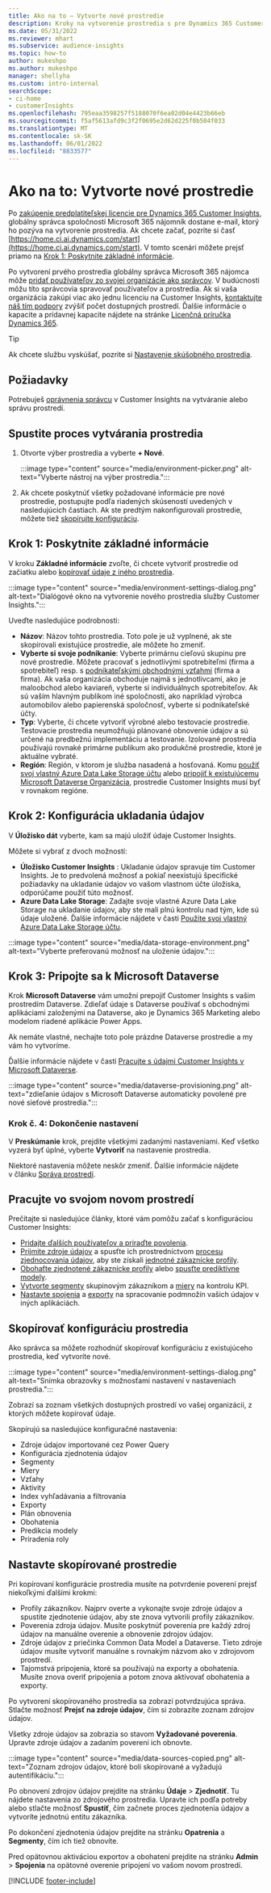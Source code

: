 ```yaml
---
title: Ako na to – Vytvorte nové prostredie
description: Kroky na vytvorenie prostredia s pre Dynamics 365 Customer Insights.
ms.date: 05/31/2022
ms.reviewer: mhart
ms.subservice: audience-insights
ms.topic: how-to
author: mukeshpo
ms.author: mukeshpo
manager: shellyha
ms.custom: intro-internal
searchScope:
- ci-home
- customerInsights
ms.openlocfilehash: 795eaa3598257f5188070f6ea02d04e4423b66eb
ms.sourcegitcommit: f5af5613afd9c3f2f0695e2d62d225f0b504f033
ms.translationtype: MT
ms.contentlocale: sk-SK
ms.lasthandoff: 06/01/2022
ms.locfileid: "8833577"
---
```

# <a name="how-to-create-a-new-environment"></a>Ako na to: Vytvorte nové prostredie

Po [zakúpenie predplatiteľskej licencie pre Dynamics 365 Customer Insights](paid-license.md), globálny správca spoločnosti Microsoft 365 nájomník dostane e-mail, ktorý ho pozýva na vytvorenie prostredia. Ak chcete začať, pozrite si časť [https://home.ci.ai.dynamics.com/start](https://home.ci.ai.dynamics.com/start). V tomto scenári môžete prejsť priamo na [Krok 1: Poskytnite základné informácie](#step-1-provide-basic-information).

Po vytvorení prvého prostredia globálny správca Microsoft 365 nájomca môže [pridať používateľov zo svojej organizácie ako správcov](permissions.md). V budúcnosti môžu títo správcovia spravovať používateľov a prostredia. Ak si vaša organizácia zakúpi viac ako jednu licenciu na Customer Insights, [kontaktujte náš tím podpory](https://go.microsoft.com/fwlink/?linkid=2079641) zvýšiť počet dostupných prostredí. Ďalšie informácie o kapacite a prídavnej kapacite nájdete na stránke [Licenčná príručka Dynamics 365](https://go.microsoft.com/fwlink/?LinkId=866544).

> [!TIP]
> Ak chcete službu vyskúšať, pozrite si [Nastavenie skúšobného prostredia](trial-signup.md).

## <a name="prerequisites"></a>Požiadavky

Potrebuješ [oprávnenia správcu](permissions.md) v Customer Insights na vytváranie alebo správu prostredí.

## <a name="start-the-environment-creation-process"></a>Spustite proces vytvárania prostredia

1. Otvorte výber prostredia a vyberte **+ Nové**.
  
   :::image type="content" source="media/environment-picker.png" alt-text="Vyberte nástroj na výber prostredia.":::

1. Ak chcete poskytnúť všetky požadované informácie pre nové prostredie, postupujte podľa riadených skúseností uvedených v nasledujúcich častiach. Ak ste predtým nakonfigurovali prostredie, môžete tiež [skopírujte konfiguráciu](#copy-the-environment-configuration).

## <a name="step-1-provide-basic-information"></a>Krok 1: Poskytnite základné informácie

V kroku **Základné informácie** zvoľte, či chcete vytvoriť prostredie od začiatku alebo [kopírovať údaje z iného prostredia](#copy-the-environment-configuration).

   :::image type="content" source="media/environment-settings-dialog.png" alt-text="Dialógové okno na vytvorenie nového prostredia služby Customer Insights.":::

Uveďte nasledujúce podrobnosti:

- **Názov**: Názov tohto prostredia. Toto pole je už vyplnené, ak ste skopírovali existujúce prostredie, ale môžete ho zmeniť.
- **Vyberte si svoje podnikanie**: Vyberte primárnu cieľovú skupinu pre nové prostredie. Môžete pracovať s jednotlivými spotrebiteľmi (firma a spotrebiteľ) resp. s [podnikateľskými obchodnými vzťahmi](work-with-business-accounts.md) (firma a firma). Ak vaša organizácia obchoduje najmä s jednotlivcami, ako je maloobchod alebo kaviareň, vyberte si individuálnych spotrebiteľov. Ak sú vaším hlavným publikom iné spoločnosti, ako napríklad výrobca automobilov alebo papierenská spoločnosť, vyberte si podnikateľské účty.
- **Typ**: Vyberte, či chcete vytvoriť výrobné alebo testovacie prostredie. Testovacie prostredia neumožňujú plánované obnovenie údajov a sú určené na predbežnú implementáciu a testovanie. Izolované prostredia používajú rovnaké primárne publikum ako produkčné prostredie, ktoré je aktuálne vybraté.
- **Región**: Región, v ktorom je služba nasadená a hosťovaná. Komu [použiť svoj vlastný Azure Data Lake Storage účtu](own-data-lake-storage.md) alebo [pripojiť k existujúcemu Microsoft Dataverse Organizácia](customer-insights-dataverse.md), prostredie Customer Insights musí byť v rovnakom regióne.

## <a name="step-2-configure-data-storage"></a>Krok 2: Konfigurácia ukladania údajov

V **Úložisko dát** vyberte, kam sa majú uložiť údaje Customer Insights.

Môžete si vybrať z dvoch možností:

- **Úložisko Customer Insights** : Ukladanie údajov spravuje tím Customer Insights. Je to predvolená možnosť a pokiaľ neexistujú špecifické požiadavky na ukladanie údajov vo vašom vlastnom účte úložiska, odporúčame použiť túto možnosť.
- **Azure Data Lake Storage**: Zadajte svoje vlastné Azure Data Lake Storage na ukladanie údajov, aby ste mali plnú kontrolu nad tým, kde sú údaje uložené. Ďalšie informácie nájdete v časti [Použite svoj vlastný Azure Data Lake Storage účtu](own-data-lake-storage.md).

:::image type="content" source="media/data-storage-environment.png" alt-text="Vyberte preferovanú možnosť na uloženie údajov.":::

## <a name="step-3-connect-to-microsoft-dataverse"></a>Krok 3: Pripojte sa k Microsoft Dataverse

Krok **Microsoft Dataverse** vám umožní prepojiť Customer Insights s vašim prostredím Dataverse. Zdieľať údaje s Dataverse používať s obchodnými aplikáciami založenými na Dataverse, ako je Dynamics 365 Marketing alebo modelom riadené aplikácie Power Apps.

Ak nemáte vlastné, nechajte toto pole prázdne Dataverse prostredie a my vám ho vytvoríme.

Ďalšie informácie nájdete v časti [Pracujte s údajmi Customer Insights v Microsoft Dataverse](customer-insights-dataverse.md).

:::image type="content" source="media/dataverse-provisioning.png" alt-text="zdieľanie údajov s Microsoft Dataverse automaticky povolené pre nové sieťové prostredia.":::

### <a name="step-4-finalize-the-settings"></a>Krok č. 4: Dokončenie nastavení

V **Preskúmanie** krok, prejdite všetkými zadanými nastaveniami. Keď všetko vyzerá byť úplné, vyberte **Vytvoriť** na nastavenie prostredia.

Niektoré nastavenia môžete neskôr zmeniť. Ďalšie informácie nájdete v článku [Správa prostredí](manage-environments.md).

## <a name="work-with-your-new-environment"></a>Pracujte vo svojom novom prostredí

Prečítajte si nasledujúce články, ktoré vám pomôžu začať s konfiguráciou Customer Insights:

- [Pridajte ďalších používateľov a priraďte povolenia](permissions.md).
- [Prijmite zdroje údajov](data-sources.md) a spusťte ich prostredníctvom [procesu zjednocovania údajov](data-unification.md), aby ste získali [jednotné zákaznícke profily](customer-profiles.md).
- [Obohaťte zjednotené zákaznícke profily](enrichment-hub.md) alebo [spusťte prediktívne modely](predictions-overview.md).
- [Vytvorte segmenty](segments.md) skupinovým zákazníkom a [miery](measures.md) na kontrolu KPI.
- [Nastavte spojenia](connections.md) a [exporty](export-destinations.md) na spracovanie podmnožín vašich údajov v iných aplikáciách.

## <a name="copy-the-environment-configuration"></a>Skopírovať konfiguráciu prostredia

Ako správca sa môžete rozhodnúť skopírovať konfiguráciu z existujúceho prostredia, keď vytvoríte nové.

:::image type="content" source="media/environment-settings-dialog.png" alt-text="Snímka obrazovky s možnosťami nastavení v nastaveniach prostredia.":::

Zobrazí sa zoznam všetkých dostupných prostredí vo vašej organizácii, z ktorých môžete kopírovať údaje.

Skopírujú sa nasledujúce konfiguračné nastavenia:

- Zdroje údajov importované cez Power Query
- Konfigurácia zjednotenia údajov
- Segmenty
- Miery
- Vzťahy 
- Aktivity
- Index vyhľadávania a filtrovania
- Exporty
- Plán obnovenia
- Obohatenia
- Predikcia modely
- Priradenia roly

## <a name="set-up-a-copied-environment"></a>Nastavte skopírované prostredie

Pri kopírovaní konfigurácie prostredia musíte na potvrdenie poverení prejsť niekoľkými ďalšími krokmi:

- Profily zákazníkov. Najprv overte a vykonajte svoje zdroje údajov a spustite zjednotenie údajov, aby ste znova vytvorili profily zákazníkov.
- Poverenia zdroja údajov. Musíte poskytnúť poverenia pre každý zdroj údajov na manuálne overenie a obnovenie zdrojov údajov.
- Zdroje údajov z priečinka Common Data Model a Dataverse. Tieto zdroje údajov musíte vytvoriť manuálne s rovnakým názvom ako v zdrojovom prostredí.
- Tajomstvá pripojenia, ktoré sa používajú na exporty a obohatenia. Musíte znova overiť pripojenia a potom znova aktivovať obohatenia a exporty.

Po vytvorení skopírovaného prostredia sa zobrazí potvrdzujúca správa. Stlačte možnosť **Prejsť na zdroje údajov**, čím si zobrazíte zoznam zdrojov údajov.

Všetky zdroje údajov sa zobrazia so stavom **Vyžadované poverenia**. Upravte zdroje údajov a zadaním poverení ich obnovte.

:::image type="content" source="media/data-sources-copied.png" alt-text="Zoznam zdrojov údajov, ktoré boli skopírované a vyžadujú autentifikáciu.":::

Po obnovení zdrojov údajov prejdite na stránku **Údaje** > **Zjednotiť**. Tu nájdete nastavenia zo zdrojového prostredia. Upravte ich podľa potreby alebo stlačte možnosť **Spustiť**, čím začnete proces zjednotenia údajov a vytvoríte jednotnú entitu zákazníka.

Po dokončení zjednotenia údajov prejdite na stránku **Opatrenia** a **Segmenty**, čím ich tiež obnovíte.

Pred opätovnou aktiváciou exportov a obohatení prejdite na stránku **Admin** > **Spojenia** na opätovné overenie pripojení vo vašom novom prostredí.

[!INCLUDE [footer-include](includes/footer-banner.md)]
